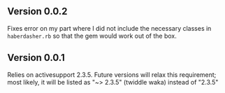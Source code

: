 ## Version 0.0.2

Fixes error on my part where I did not include the necessary classes in `haberdasher.rb` so
that the gem would work out of the box.

## Version 0.0.1

Relies on activesupport 2.3.5.  Future versions will relax this requirement;
most likely, it will be listed as "~> 2.3.5" (twiddle waka) instead of "2.3.5"
